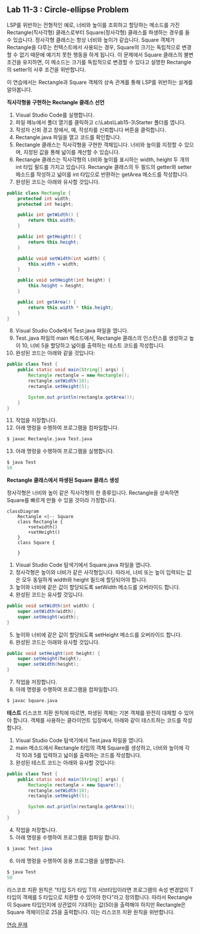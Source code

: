 ## Lab 11-3 : Circle-ellipse Problem
LSP를 위반하는 전형적인 예로, 너비와 높이를 조회하고 할당하는 메소드를 가진 Rectangle(직사각형) 클래스로부터 Square(정사각형) 클래스를 파생하는 경우를 들 수 있습니다. 정사각형 클래스는 항상 너비와 높이가 같습니다. Square 객체가 Rectangle을 다루는 컨텍스트에서 사용되는 경우, Square의 크기는 독립적으로 변경할 수 없기 때문에 예기치 못한 행동을 하게 됩니다. 이 문제에서 Square 클래스의 불변 조건을 유지하면, 이 메소드는 크기를 독립적으로 변경할 수 있다고 설명한 Rectangle의 setter의 사후 조건을 위반합니다.

이 연습에서는 Rectangle과 Square 객체의 상속 관계를 통해 LSP를 위반하는 설계를 알아봅니다.

**직사각형을 구현하는 Rectangle 클래스 선언**
1. Visual Studio Code를 실행합니다.
2. 파일 메뉴에서 폴더 열기를 클릭하고 c:\Labs\Lab15-3\Starter 폴더를 엽니다.
3. 작성자 신뢰 경고 창에서, 예, 작성자를 신뢰합니다 버튼을 클릭합니다.
4. Rectangle.java 파일을 열고 코드를 확인합니다.
5. Rectangle 클래스는 직사각형을 구현한 객체입니다. 너비와 높이를 지정할 수 있으며, 지정된 값을 통해 넓이를 계산할 수 있습니다.
6. Rectangle 클래스는 직사각형의 너비와 높이를 표시하는 width, height 두 개의 int 타입 필드를 가지고 있습니다. Rectangle 클래스의 두 필드의 getter와 setter 메소드를 작성하고 넓이를 int 타입으로 반환하는 getArea 메소드를 작성합니다.
7. 완성된 코드는 아래와 유사할 것입니다.

```java
public class Rectangle {
    protected int width;
    protected int height;

    public int getWidth() {
        return this.width;
    }

    public int getHeight() {
        return this.height;
    }

    public void setWidth(int width) {
        this.width = width;
    }

    public void setHeight(int height) {
        this.height = height;
    }

    public int getArea() {
        return this.width * this.height;
    }
}
```
8. Visual Studio Code에서 Test.java 파일을 엽니다.
9. Test.,java 파일의 main 메소드에서, Rectangle 클래스의 인스턴스를 생성하고 높이 10, 너비 5을 할당하고 넓이를 출력하는 테스트 코드를 작성합니다.
10.	완성된 코드는 아래와 같을 것입니다:
```java
public class Test {
    public static void main(String[] args) {
        Rectangle rectangle = new Rectangle();
        rectangle.setWidth(10);
        rectangle.setHeight(5);

        System.out.println(rectangle.getArea());
    }
}
```
11.	작업을 저장합니다.
12.	아래 명령을 수행하여 프로그램을 컴파일합니다.
```bash
$ javac Rectangle.java Test.java
```
13.	아래 명령을 수행하여 프로그램을 실행합니다.
```java
$ java Test
50
```

**Rectangle 클래스에서 파생된 Square 클래스 생성**

정사각형은 너비와 높이 같은 직사각형의 한 종류입니다. Rectangle을 상속하면 Square를 빠르게 만들 수 있을 것이라 가정합니다.
```mermaid
classDiagram
    Rectangle <|-- Square
    class Rectangle {
        +setwidth()
        +setHeight()
    }
    class Square {

    }
```
1. Visual Studio Code 탐색기에서 Square.java 파일을 엽니다.
2. 정사각형은 높이와 너비가 같은 사각형입니다. 따라서, 너비 또는 높이 입력되는 값은 모두 동일하게 width와 height 필드에 할당되어야 합니다.
3. 높이와 너비에 같은 값이 할당되도록 setWidth 메소드를 오버라이드 합니다.
4. 완성된 코드는 유사할 것입니다.
```java
public void setWidth(int width) {
    super.setWidth(width);
    super.setHeight(width);
}
```
5. 높이와 너비에 같은 값이 할당되도록 setHeight 메소드를 오버라이드 합니다.
6. 완성된 코드는 아래와 유사할 것입니다.
```java
public void setHeight(int height) {
    super.setHeight(height);
    super.setWidth(height);
}
```
7. 작업을 저장합니다.
8. 아래 명령을 수행하여 프로그램을 컴파일합니다.
```bash
$ javac Square.java
```

**테스트**
리스코프 치환 원칙에 따르면, 파생된 객체는 기본 객체를 완전히 대체할 수 있어야 합니다. 객체를 사용하는 클라이언트 입장에서, 아래와 같이 테스트하는 코드를 작성합니다.
1. Visual Studio Code 탐색기에서 Test.java 파일을 엽니다.
2. main 메소드에서 Rectangle 타입의 객체 Square를 생성하고, 너비와 높이에 각각 10과 5를 입력하고 넓이를 출력하는 코드를 작성합니다.
3. 완성된 테스트 코드는 아래와 유사할 것입니다:
```java
public class Test {
    public static void main(String[] args) {
        Rectangle rectangle = new Square();
        rectangle.setWidth(10);
        rectangle.setHeight(5);

        System.out.println(rectangle.getArea());
    }
}
```
4. 작업을 저장합니다.
5. 아래 명령을 수행하여 프로그램을 컴파일 합니다.
```java
$ javac Test.java
```
6. 아래 명령을 수행하여 응용 프로그램을 실행합니다.
```java
$ java Test
50
```
리스코프 치환 원칙은 “타입 S가 타입 T의 서브타입이라면 프로그램의 속성 변경없이 T 타입의 객체를 S 타입으로 치환할 수 있어야 한다”라고 정의합니다. 따라서 Rectangle이 Square 타입인지에 상관없이 기대하는 값(50)을 출력해야 하지만 Rectangle은 Square 객체이므로 25을 출력합니다. 이는 리스코프 치환 원칙을 위반합니다.

<a href="./17_Lab15-4_Solve Circle-ellipse Problem.md">연습 문제</a>